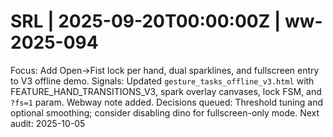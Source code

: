 # SRL | 2025-09-20T00:00:00Z | ww-2025-094

Focus: Add Open→Fist lock per hand, dual sparklines, and fullscreen entry to V3 offline demo.
Signals: Updated `gesture_tasks_offline_v3.html` with FEATURE_HAND_TRANSITIONS_V3, spark overlay canvases, lock FSM, and `?fs=1` param. Webway note added.
Decisions queued: Threshold tuning and optional smoothing; consider disabling dino for fullscreen-only mode.
Next audit: 2025-10-05
